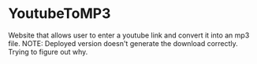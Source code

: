 # YoutubeToMP3
 Website that allows user to enter a youtube link and convert it into an mp3 file.
NOTE: Deployed version doesn't generate the download correctly. Trying to figure out why.
